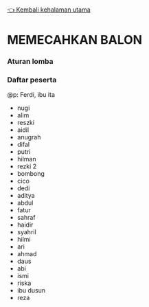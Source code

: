 [👈 Kembali kehalaman utama](/readme.md)

# MEMECAHKAN BALON

### Aturan lomba

### Daftar peserta
@p: Ferdi, ibu ita

- nugi
- alim
- reszki
- aidil
- anugrah
- difal
- putri
- hilman
- rezki 2
- bombong
- cico
- dedi
- aditya
- abdul
- fatur
- sahraf
- haidir
- syahril
- hilmi
- ari
- ahmad
- daus
- abi
- ismi
- riska
- ibu dusun
- reza
